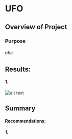 # UFO
## Overview of Project

### Purpose
###### abc


## Results: 

#### 1.

![alt text]()


## Summary
#### Recommendations:
##### 1.
